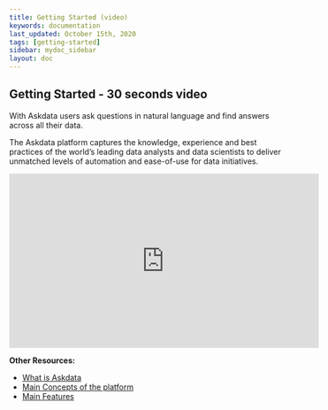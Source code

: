 ```yaml
---
title: Getting Started (video)
keywords: documentation
last_updated: October 15th, 2020
tags: [getting-started]
sidebar: mydoc_sidebar
layout: doc
---
```


## Getting Started - 30 seconds video

With Askdata users ask questions in natural language and find answers across all their data.

The Askdata platform captures the knowledge, experience and best practices of the world’s leading data analysts and data scientists to deliver unmatched levels of automation and ease-of-use for data initiatives.

<iframe width="560" height="315" src="https://www.youtube.com/embed/CPEK8QsWZ3I" frameborder="0" allow="accelerometer; autoplay; clipboard-write; encrypted-media; gyroscope; picture-in-picture" allowfullscreen></iframe>

**Other Resources:**

* [What is Askdata](what-is-an-askdata-agent)
* [Main Concepts of the platform](main-concepts)
* [Main Features](main-features-of-the-askdata-platform)
